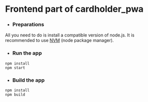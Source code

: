 # Frontend part of cardholder_pwa
- ### Preparations
All you need to do is install a compatible version of node.js.
It is recommended to use [NVM](https://github.com/nvm-sh/nvm) (node package manager).
- ### Run the app
```
npm install
npm start
```
- ### Build the app
```
npm install
npm build
```